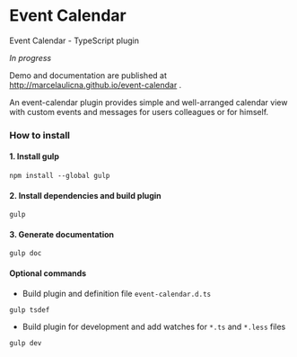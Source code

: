 # Event Calendar
Event Calendar - TypeScript plugin

*In progress*

Demo and documentation are published at http://marcelaulicna.github.io/event-calendar .

An event-calendar plugin provides simple and well-arranged calendar view with custom events and messages for users colleagues or for himself.

### How to install

#### 1. Install gulp
`npm install --global gulp`

#### 2. Install dependencies and build plugin
`gulp`

#### 3. Generate documentation
`gulp doc`

#### Optional commands
- Build plugin and definition file `event-calendar.d.ts`

`gulp tsdef`

- Build plugin for development and add watches for `*.ts` and `*.less` files

`gulp dev`
